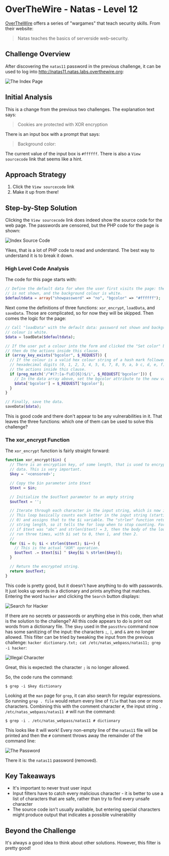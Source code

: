 # OverTheWire - Natas - Level 12

[OverTheWire](https://overthewire.org) offers a series of "wargames" that teach
security skills. From their website:

> Natas teaches the basics of serverside web-security.

## Challenge Overview

After discovering the `natas11` password in the previous challenge, it can be
used to log into http://natas11.natas.labs.overthewire.org:

![The Index Page](images/level_12/00_index_page.png)

## Initial Analysis

This is a change from the previous two challenges. The explanation text says:

> Cookies are protected with XOR encryption

There is an input box with a prompt that says:

> Background color:

The current value of the input box is `#ffffff`. There is also a
`View sourcecode` link that seems like a hint.

## Approach Strategy

1. Click the `View sourcecode` link
1. Make it up from there!

## Step-by-Step Solution

Clicking the `View sourcecode` link does indeed show the source code for the web
page. The passwords are censored, but the PHP code for the page is shown:

![Index Source Code](images/level_12/01_index_source_code.png)

Yikes, that is a lot of PHP code to read and understand. The best way to
understand it is to break it down.

### High Level Code Analysis

The code for this page starts with:

```php
// Define the default data for when the user first visits the page: the password
// is not shown, and the background colour is white.
$defaultdata = array("showpassword" => "no", "bgcolor" => "#ffffff");
```

Next come the definitions of three functions: `xor_encrypt`, `loadData`, and
`saveData`. Those are complicated, so for now they will be skipped. Then comes
the logic for the page:

```php
// Call "loadData" with the default data: password not shown and background
// colour is white.
$data = loadData($defaultdata);

// If the user put a colour into the form and clicked the "Set color" button,
// then do the actions inside this clause.
if (array_key_exists("bgcolor", $_REQUEST)) {
  // If the colour is a valid hex colour string of a hash mark followed by six
  // hexadecimal digits (0, 1, 2, 3, 4, 5, 6, 7, 8, 9, a, b c, d, e, f) then do
  // the actions inside this clause.
  if (preg_match('/^#(?:[a-f\d]{6})$/i', $_REQUEST['bgcolor'])) {
    // In the data array above, set the bgcolor attribute to the new value.
    $data['bgcolor'] = $_REQUEST['bgcolor'];
  }
}

// Finally, save the data.
saveData($data);
```

This is good code and there don't appear to be any vulnerabilities in it. That
leaves the three functions: which one of them can be used to solve this
challenge?

### The xor_encrypt Function

The `xor_encrypt` function is fairly straight forward:

```php
function xor_encrypt($in) {
  // There is an encryption key, of some length, that is used to encrypt the
  // data. This is very important.
  $key = '<censored>';

  // Copy the $in parameter into $text
  $text = $in;

  // Initialize the $outText parameter to an empty string
  $outText = '';

  // Iterate through each character in the input string, which is now in $text.
  // This loop basically counts each letter in the input string (starting with
  // 0) and assigns that to the $i variable. The "strlen" function returns the
  // string length, so it tells the for loop when to stop counting. For example,
  // if $text was "abc" and strlen($text) = 3, then the body of the loop would
  // run three times, with $i set to 0, then 1, and then 2.
  //
  for ($i = 0; $i < strlen($text); $i++) {
    // This is the actual "XOR" operation.
    $outText .= $text[$i] ^ $key[$i % strlen($key)];
  }

  // Return the encrypted string.
  return $outText;
}
```

This code is pretty good, but it doesn't have anything to do with passwords. It
just looks up words in a dictionary and prints anything that matches. Entering
the word `hacker` and clicking the `Search` button displays:

![Search for Hacker](images/level_11/02_hacker_search.png)

If there are no secrets or passwords or anything else in this code, then what is
the solution to the challenge? All this code appears to do is print out words
from a dictionary file. The `$key` used in the `passthru` command now has some
sanitizing of the input: the characters `;`, `|`, and `&` are no longer allowed.
This filter can be tried by tweaking the input from the previous challenge:
`hacker dictionary.txt; cat /etc/natas_webpass/natas11; grep -i hacker`:

![Illegal Character](images/level_11/03_illegal_character.png)

Great, this is expected: the character `;` is no longer allowed.

So, the code runs the command:

```
$ grep -i $key dictionary
```

Looking at the `man` page for `grep`, it can also search for regular
expressions. So running `grep . file` would return every line of `file` that has
one or more characters. Combining this with the comment character `#`, the input
string `. /etc/natas_webpass/natas11 #` will run the command:

```
$ grep -i . /etc/natas_webpass/natas11 # dictionary
```

This looks like it will work! Every non-empty line of the `natas11` file will be
printed and then the `#` comment throws away the remainder of the command line:

![The Password](images/level_11/04_password.png)

There it is: the `natas11` password (removed).

## Key Takeaways

- It's important to never trust user input
- Input filters have to catch every malicious character - it is better to use a
  list of characters that are safe, rather than try to find every unsafe
  character
- The source code isn't usually available, but entering special characters might
  produce output that indicates a possible vulnerability

## Beyond the Challenge

It's always a good idea to think about other solutions. However, this filter is
pretty good!
